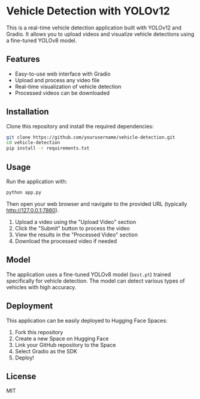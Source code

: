 # Vehicle Detection with YOLOv12

This is a real-time vehicle detection application built with YOLOv12 and Gradio. It allows you to upload videos and visualize vehicle detections using a fine-tuned YOLOv8 model.

## Features

- Easy-to-use web interface with Gradio
- Upload and process any video file
- Real-time visualization of vehicle detection
- Processed videos can be downloaded

## Installation

Clone this repository and install the required dependencies:

```bash
git clone https://github.com/yourusername/vehicle-detection.git
cd vehicle-detection
pip install -r requirements.txt
```

## Usage

Run the application with:

```bash
python app.py
```

Then open your web browser and navigate to the provided URL (typically http://127.0.0.1:7860).

1. Upload a video using the "Upload Video" section
2. Click the "Submit" button to process the video
3. View the results in the "Processed Video" section
4. Download the processed video if needed

## Model

The application uses a fine-tuned YOLOv8 model (`best.pt`) trained specifically for vehicle detection. The model can detect various types of vehicles with high accuracy.

## Deployment

This application can be easily deployed to Hugging Face Spaces:

1. Fork this repository
2. Create a new Space on Hugging Face
3. Link your GitHub repository to the Space
4. Select Gradio as the SDK
5. Deploy!

## License

MIT

